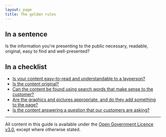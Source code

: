 ```yaml
---
layout: page
title: The golden rules
---
```


## In a sentence

Is the information you're presenting to the public necessary, readable, original, easy to find and well-presented?

## In a checklist

- [Is your content easy-to-read and understandable to a layperson?](content-easy-read-understandable-layperson)
- [Is the content original?](is-the-content-original)
- [Can the content be found using search words that make sense to the customer?](can-content-found-using-search-words-make-sense-customer)
- [Are the graphics and pictures appropriate, and do they add something to the page?](graphics-pictures-appropriate-add-something-page)
- [Is the content answering a question that our customers are asking?](content-answering-question-customers-asking)

* * *

All content in this guide is available under the [Open Government Licence v3.0](https://www.nationalarchives.gov.uk/doc/open-government-licence/version/3/ "next"), except where otherwise stated.
